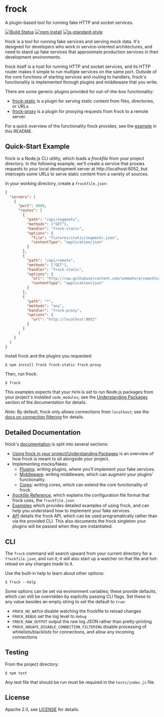 # frock

A plugin-based tool for running fake HTTP and socket services.

[![Build Status](http://img.shields.io/travis/urbanairship/frock/master.svg?style=flat-square)](https://travis-ci.org/urbanairship/frock)
[![npm install](http://img.shields.io/npm/dm/frock.svg?style=flat-square)](https://www.npmjs.org/package/frock)
[![js-standard-style](https://img.shields.io/badge/code%20style-standard-brightgreen.svg?style=flat-square)](https://github.com/feross/standard)

frock is a tool for running fake services and serving mock data. It's designed
for developers who work in service-oriented architectures, and need to stand up
fake services that approximate production services in their development
environments.

frock itself is a host for running HTTP and socket services, and its HTTP router
makes it simple to run multiple services on the same port. Outside of the core
functions of starting services and routing to handlers, frock's functionality is
implemented through plugins and middleware that you write.

There are some generic plugins provided for out-of-the-box functionality:

- [frock-static][static] is a plugin for serving static content from files,
  directories, or URLs.
- [frock-proxy][proxy] is a plugin for proxying requests from frock to a remote
  server.
  
For a quick overview of the functionality frock provides, see the
[example](#quick-start-example) in this README.

## Quick-Start Example

frock is a Node.js CLI utility, which loads a _frockfile_ from your project
directory. In the following example, we'll create a service that proxies
requests to your local development server at http://localhost:8052, but
intercepts some URLs to serve static content from a variety of sources.

In your working directory, create a `frockfile.json`:

```json
{
  "servers": [
    {
      "port": 8080,
      "routes": [
        {
          "path": "/api/segments",
          "methods": ["GET"],
          "handler": "frock-static",
          "options": {
            "file": "fixtures/static/segments.json",
            "contentType": "application/json"
          }
        },
        {
          "path": "/api/remote",
          "methods": ["GET"],
          "handler": "frock-static",
          "options": {
            "url": "http://raw.githubusercontent.com/somewhere/something.json",
            "contentType": "application/json"
          }
        },
        {
          "path": "*",
          "methods": "any",
          "handler": "frock-proxy",
          "options": {
            "url": "http://localhost:8052"
          }
        }
      ]
    }
  ]
}
```

Install frock and the plugins you requested:

```shell
$ npm install frock frock-static frock-proxy
```

Then, run frock:

```shell
$ frock
```

This examples expects that your `PATH` is set to run Node.js packages from your
project's installed `node_modules`; see the [Understanding Packages][packages]
section of the documentation for details.

_Note:_ By default, frock only allows connections from `localhost`; see the
[docs on connection filtering][filtering] for details.

## Detailed Documentation

frock's [documentation](./docs) is split into several sections:

- [Using frock in your project/Understanding Packages][packages] is an overview
  of how frock is meant to sit alongside your project.
- Implementing mocks/fakes:
    - [Plugins][plugins]: writing plugins, where you'll implement your fake
      services.
    - [Middleware][middleware]: writing middleware, which can augment your
      plugins' functionality.
    - [Cores][cores]: writing cores, which can extend the core functionality of
      frock.
- [_frockfile_ Reference][frockfile], which explains the configuration file format
  that frock uses, the `frockfile.json`
- [Examples][examples] which provides detailed examples of using frock, and can
  help you understand how to implement your fake services.
- [API][api] details the frock API, which can be used programatically rather
  than via the provided CLI. This also documents the frock singleton your
  plugins will be passed when they are instantiated.

## CLI

The `frock` command will search upward from your current directory for a
`frockfile.json`, and run it; it will also start up a watcher on that file and
hot-reload on any changes made to it.

Use the built-in help to learn about other options:

```shell
$ frock --help
```

Some options can be set via environment variables; these provide defaults, which
can still be overridden by explicitly passing CLI flags. Set these to any value
besides an empty string to set the default to `true`:

- `FROCK_NO_WATCH` disable watching the frockfile to reload changes
- `FROCK_DEBUG` set the log level to `debug`
- `FROCK_RAW_OUTPUT` output the raw log JSON rather than pretty-printing
- `FROCK_UNSAFE_DISABLE_CONNECTION_FILTERING` disable processing of
  whitelists/blacklists for connections, and allow any incoming connections

## Testing

From the project directory:

```shell
$ npm test
```

Any test file that should be run must be required in the `tests/index.js` file.

## License

Apache 2.0, see [LICENSE](./LICENSE) for details.

[packages]: ./docs/understanding-packages.md
[api]: ./docs/api.md
[cores]: ./docs/cores.md
[plugins]: ./docs/plugins.md
[middleware]: ./docs/middleware.md
[frockfile]: ./docs/frockfile.md
[filtering]: ./docs/frockfile.md#connection-object-optional 
[examples]: ./examples
[static]: http://www.npmjs.com/packages/frock-static
[proxy]: http://www.npmjs.com/packages/frock-proxy
